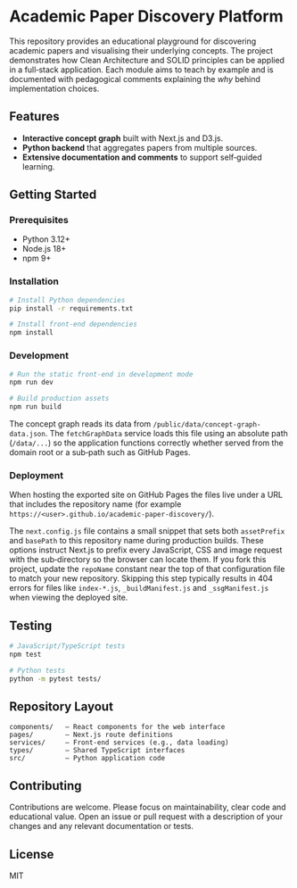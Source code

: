 # Academic Paper Discovery Platform

This repository provides an educational playground for discovering academic
papers and visualising their underlying concepts.  The project demonstrates how
Clean Architecture and SOLID principles can be applied in a full‑stack
application.  Each module aims to teach by example and is documented with
pedagogical comments explaining the *why* behind implementation choices.

## Features
- **Interactive concept graph** built with Next.js and D3.js.
- **Python backend** that aggregates papers from multiple sources.
- **Extensive documentation and comments** to support self‑guided learning.

## Getting Started
### Prerequisites
- Python 3.12+
- Node.js 18+
- npm 9+

### Installation
```bash
# Install Python dependencies
pip install -r requirements.txt

# Install front‑end dependencies
npm install
```

### Development
```bash
# Run the static front‑end in development mode
npm run dev

# Build production assets
npm run build
```
The concept graph reads its data from `/public/data/concept-graph-data.json`.
The `fetchGraphData` service loads this file using an absolute path (`/data/...`)
so the application functions correctly whether served from the domain root or a
sub‑path such as GitHub Pages.

### Deployment
When hosting the exported site on GitHub Pages the files live under a URL that
includes the repository name (for example
`https://<user>.github.io/academic-paper-discovery/`).

The `next.config.js` file contains a small snippet that sets both `assetPrefix`
and `basePath` to this repository name during production builds.  These options
instruct Next.js to prefix every JavaScript, CSS and image request with the
sub‑directory so the browser can locate them.  If you fork this project, update
the `repoName` constant near the top of that configuration file to match your
new repository.  Skipping this step typically results in 404 errors for files
like `index-*.js`, `_buildManifest.js` and `_ssgManifest.js` when viewing the
deployed site.

## Testing
```bash
# JavaScript/TypeScript tests
npm test

# Python tests
python -m pytest tests/
```

## Repository Layout
```
components/   – React components for the web interface
pages/        – Next.js route definitions
services/     – Front‑end services (e.g., data loading)
types/        – Shared TypeScript interfaces
src/          – Python application code
```

## Contributing
Contributions are welcome.  Please focus on maintainability, clear code and
educational value.  Open an issue or pull request with a description of your
changes and any relevant documentation or tests.

## License
MIT
